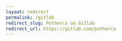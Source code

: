 ```yaml
---
layout: redirect
permalink: /gitlab
redirect_slug: Potherca on Gitlab 
redirect_url: https://gitlab.com/potherca
---
```

